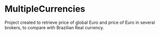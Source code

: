 # MultipleCurrencies
Project created to retrieve price of global Euro and price of Euro in several brokers, to compare with Brazilian Real currency.
